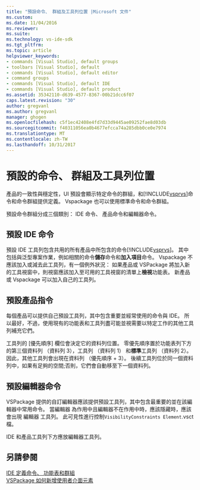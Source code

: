 ```yaml
---
title: "預設命令、 群組及工具列位置 |Microsoft 文件"
ms.custom: 
ms.date: 11/04/2016
ms.reviewer: 
ms.suite: 
ms.technology: vs-ide-sdk
ms.tgt_pltfrm: 
ms.topic: article
helpviewer_keywords:
- commands [Visual Studio], default groups
- toolbars [Visual Studio], default
- commands [Visual Studio], default editor
- command groups
- commands [Visual Studio], default IDE
- commands [Visual Studio], default product
ms.assetid: 35342110-d639-4577-8367-00b21dcc6f07
caps.latest.revision: "30"
author: gregvanl
ms.author: gregvanl
manager: ghogen
ms.openlocfilehash: c5f1ec42408e4fd7d33d9445ae09252fae8d03db
ms.sourcegitcommit: f40311056ea0b4677efcca74a285dbb0ce0e7974
ms.translationtype: MT
ms.contentlocale: zh-TW
ms.lasthandoff: 10/31/2017
---
```

# <a name="default-command-group-and-toolbar-placement"></a>預設的命令、 群組及工具列位置
產品的一致性與穩定性，UI 預設會顯示特定命令的群組，和[!INCLUDE[vsprvs](../../code-quality/includes/vsprvs_md.md)]命令和命令群組提供定義。 Vspackage 也可以使用標準命令和命令群組。  
  
 預設命令群組分成三個類別： IDE 命令、 產品命令和編輯器命令。  
  
## <a name="default-ide-commands"></a>預設 IDE 命令  
 預設 IDE 工具列包含共用的所有產品中所包含的命令[!INCLUDE[vsprvs](../../code-quality/includes/vsprvs_md.md)]。 其中包括與泛型專案作業，例如相關的命令**儲存**命令和**加入項目**命令。 Vspackage 不應該加入或減去此工具列，有一個例外狀況： 如果產品或 VSPackage 將加入新的工具視窗中，則視窗應該加入至可用的工具視窗的清單上**檢視**功能表。 新產品或 Vspackage 可以加入自己的工具列。  
  
## <a name="default-product-commands"></a>預設產品指令  
 每個產品可以提供自己預設工具列，其中包含重要並經常使用的命令與 IDE。 所以最好，不過，使用現有的功能表和工具列盡可能並視需要以特定工作的其他工具列補充它們。  
  
 工具列的 [優先順序] 欄位會決定它的資料列位置。 零優先順序置於功能表列下方的第三個資料列 （資料列 3），工具列 （資料列 1） 和**標準**工具列 （資料列 2）。 因此，其他工具列會出現在資料列 （優先順序 + 3）。 後續工具列位於同一個資料列中，如果有足夠的空間;否則，它們會自動移至下一個資料列。  
  
## <a name="default-editor-commands"></a>預設編輯器命令  
 VSPackage 提供的自訂編輯器應該提供預設工具列，其中包含最重要的並在該編輯器中常用命令。 當編輯器 為作用中且編輯器不在作用中時，應該隱藏時，應該會出現 編輯器 工具列。 此可見性進行控制`VisibilityConstraints Element`.vsct 檔。  
  
 IDE 和產品工具列下方應放編輯器工具列。  
  
## <a name="see-also"></a>另請參閱  
 [IDE 定義命令、 功能表和群組](../../extensibility/internals/ide-defined-commands-menus-and-groups.md)   
 [VSPackage 如何新增使用者介面元素](../../extensibility/internals/how-vspackages-add-user-interface-elements.md)
